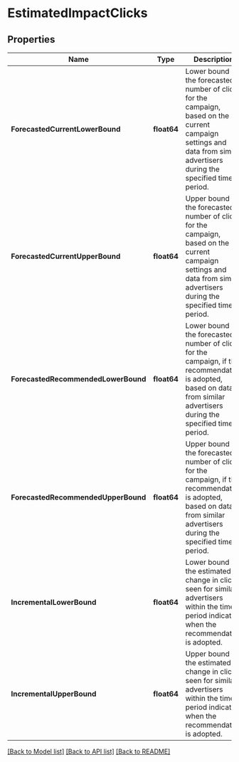 # EstimatedImpactClicks

## Properties
Name | Type | Description | Notes
------------ | ------------- | ------------- | -------------
**ForecastedCurrentLowerBound** | **float64** | Lower bound of the forecasted number of clicks for the campaign, based on the current campaign settings and data from similar advertisers during the specified time period. | [optional] [default to null]
**ForecastedCurrentUpperBound** | **float64** | Upper bound of the forecasted number of clicks for the campaign, based on the current campaign settings and data from similar advertisers during the specified time period. | [optional] [default to null]
**ForecastedRecommendedLowerBound** | **float64** | Lower bound of the forecasted number of clicks for the campaign, if the recommendation is adopted, based on data from similar advertisers during the specified time period. | [optional] [default to null]
**ForecastedRecommendedUpperBound** | **float64** | Upper bound of the forecasted number of clicks for the campaign, if the recommendation is adopted, based on data from similar advertisers during the specified time period. | [optional] [default to null]
**IncrementalLowerBound** | **float64** | Lower bound of the estimated change in clicks seen for similar advertisers within the time period indicated when the recommendation is adopted. | [optional] [default to null]
**IncrementalUpperBound** | **float64** | Upper bound of the estimated change in clicks seen for similar advertisers within the time period indicated when the recommendation is adopted. | [optional] [default to null]

[[Back to Model list]](../README.md#documentation-for-models) [[Back to API list]](../README.md#documentation-for-api-endpoints) [[Back to README]](../README.md)

